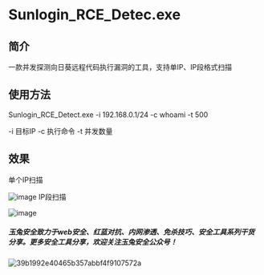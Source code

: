 # Sunlogin_RCE_Detec.exe 
## 简介
一款并发探测向日葵远程代码执行漏洞的工具，支持单IP、IP段格式扫描
## 使用方法
Sunlogin_RCE_Detect.exe -i 192.168.0.1/24 -c whoami -t 500

-i     目标IP
-c     执行命令
-t     并发数量
## 效果
单个IP扫描

![image](https://user-images.githubusercontent.com/41934714/156317590-2a9cfbfe-006d-46ae-a7de-b388f8c5587c.png)
IP段扫描

![image](https://user-images.githubusercontent.com/41934714/156317564-40ddfc79-b602-434c-a2b2-345b841508b1.png)

##### 玉兔安全致力于web安全、红蓝对抗、内网渗透、免杀技巧、安全工具系列干货分享。更多安全工具分享，欢迎关注玉兔安全公众号！
![39b1992e40465b357abbf4f9107572a](https://user-images.githubusercontent.com/41934714/156316616-efb64eb1-e9b4-4869-a8e8-56e14d580819.jpg)
